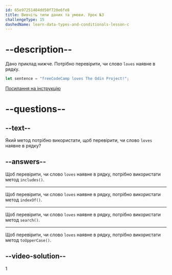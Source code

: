 ```yaml
---
id: 65e97251484dd50f720e6fe8
title: Вивчіть типи даних та умови. Урок №3
challengeType: 15
dashedName: learn-data-types-and-conditionals-lesson-c
---
```


# --description--

Дано приклад нижче. Потрібно перевірити, чи слово `loves` наявне в рядку.

```javascript
let sentence = "freeCodeCamp loves The Odin Project!";
```

<a href="https://www.freecodecamp.org/news/javascript-string-handbook" target="_blank"> Посилання на інструкцію </a>

# --questions--

## --text--

Який метод потрібно використати, щоб перевірити, чи слово `loves` наявне в рядку?

## --answers--

Щоб перевірити, чи слово `loves` наявне в рядку, потрібно використати метод `includes()`.

---

Щоб перевірити, чи слово `loves` наявне в рядку, потрібно використати метод `indexOf()`.

---

Щоб перевірити, чи слово `loves` наявне в рядку, потрібно використати метод `search()`.

---

Щоб перевірити, чи слово `loves` наявне в рядку, потрібно використати метод `toUpperCase()`.

## --video-solution--

1
